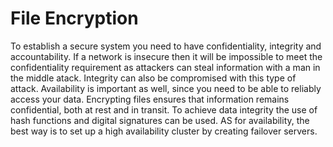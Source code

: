 # File Encryption

To establish a secure system you need to have confidentiality, integrity and accountability. If a network is insecure then it will be impossible to meet the confidentiality requirement as attackers can steal information with a man in the middle atack. Integrity can also be compromised with this type of attack. Availability is important as well, since you need to be able to reliably access your data. Encrypting files ensures that information remains confidential, both at rest and in transit. To achieve data integrity the use of hash functions and digital signatures can be used. AS for availability, the best way is to set up a high availability cluster by creating failover servers.